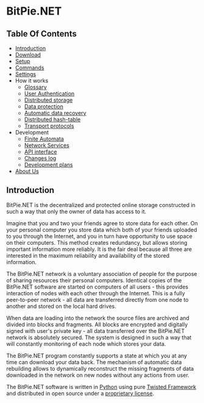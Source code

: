 # BitPie.NET


## Table Of Contents
* [Introduction](#Introduction)
* [Download](download)
* [Setup](install)
* [Commands](cmdline)
* [Settings](settings)
* How it works
  * [Glossary](glossary)
  * [User Authentication](identities)
  * [Distributed storage](storage)
  * [Data protection](security)
  * [Automatic data recovery](rebuilding)
  * [Distributed hash-table](dht)
  * [Transport protocols](transports)
* Development
  * [Finite Automata](automats)
  * [Network Services](map.html)
  * [API interface](api)
  * [Changes log](changelog)
  * [Development plans](roadmap)
* [About Us](about_us)


## Introduction

BitPie.NET is the decentralized and protected online storage constructed in such a way
that only the owner of data has access to it.

Imagine that you and two your friends agree to store data for each other.
On your personal computer you store data which both of your friends uploaded to you through the Internet,
and you in turn have opportunity to use space on their computers. This method creates redundancy,
but allows storing important information more reliably. It is the fair deal because
all three are interested in the maximum reliability and availability of the stored information.

The BitPie.NET network is a voluntary association of people for the purpose of sharing resources
their personal computers. Identical copies of the BitPie.NET software are started
on computers of all users - this provides interaction of nodes with each other through the Internet.
This is a fully peer-to-peer network - all data are transferred directly from one node to another
and stored on the local hard drives. 

When data are loading into the network the source files are archived and divided into blocks and fragments.
All blocks are encrypted and digitally signed with user's private key  - all data transferred
over the BitPie.NET network is absolutely secured.
The system is designed in such a way that will constantly monitoring of each node which stores your data.

The BitPie.NET program constantly supports a state at which you at any time can download your data back.
The mechanism of automatic data rebuilding allows to dynamically reconstruct the missing fragments
of data downloaded in the network on new nodes without any actions from user.

The BitPie.NET software is written in [Python](http://python.org) using pure
[Twisted Framework](http://twistedmatrix.com) and distributed in open source under a
[proprietary license](http://bitpie.net/license.html).

